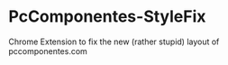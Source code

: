 # PcComponentes-StyleFix
Chrome Extension to fix the new (rather stupid) layout of pccomponentes.com
